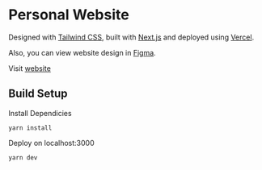 ﻿# Personal Website 
Designed with [Tailwind CSS](https://tailwindcss.com/), built with [Next.js](https://nextjs.org/) and deployed using [Vercel](https://vercel.com/).

Also, you can view website design in [Figma](https://www.figma.com/file/hYD084Uab2OxUkxz7II3WK/portfolio?node-id=0:1).

Visit [website](https://hilmicantaskiran.vercel.app/)

## Build Setup
Install Dependicies

    yarn install

Deploy on localhost:3000

    yarn dev

